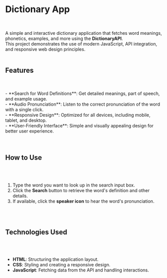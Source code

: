 # Dictionary App
<br>

A simple and interactive dictionary application that fetches word meanings, phonetics, examples, and more using the **DictionaryAPI**.
<br>
This project demonstrates the use of modern JavaScript, API integration, and responsive web design principles.
<br>
<br>
## Features
<br>
<br>
- **Search for Word Definitions**: Get detailed meanings, part of speech, and example usage.<br>
- **Audio Pronunciation**: Listen to the correct pronunciation of the word with a single click.<br>
- **Responsive Design**: Optimized for all devices, including mobile, tablet, and desktop.<br>
- **User-Friendly Interface**: Simple and visually appealing design for better user experience.<br>
<br>
<br>

## How to Use
<br>
<br>

1. Type the word you want to look up in the search input box.<br>
2. Click the **Search** button to retrieve the word's definition and other details.<br>
3. If available, click the **speaker icon** to hear the word's pronunciation.<br>
<br>
<br>


## Technologies Used
<br>
<br>

- **HTML**: Structuring the application layout.<br>
- **CSS**: Styling and creating a responsive design.<br>
- **JavaScript**: Fetching data from the API and handling interactions.<br>


